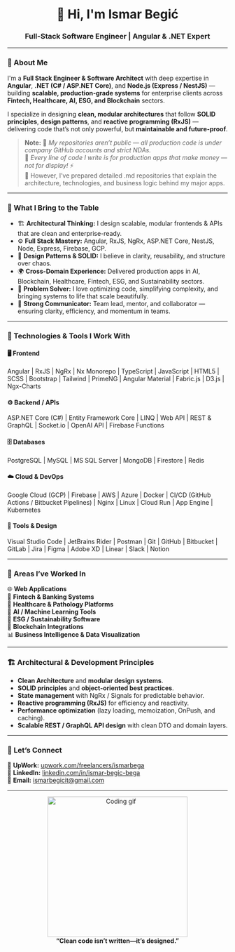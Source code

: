 
<h1 align="center">👋 Hi, I'm Ismar Begić</h1>

<h3 align="center">Full-Stack Software Engineer | Angular & .NET Expert</h3>

---

### 🚀 About Me

I'm a **Full Stack Engineer & Software Architect** with deep expertise in **Angular**, **.NET (C# / ASP.NET Core)**, and **Node.js (Express / NestJS)** — building **scalable, production-grade systems** for enterprise clients across **Fintech, Healthcare, AI, ESG, and Blockchain** sectors.  

I specialize in designing **clean, modular architectures** that follow **SOLID principles**, **design patterns**, and **reactive programming (RxJS)** — delivering code that’s not only powerful, but **maintainable and future-proof**.

> **Note:** 🚫 *My repositories aren’t public — all production code is under company GitHub accounts and strict NDAs.*  
> 💼 *Every line of code I write is for production apps that make money — not for display!* ⚡   
> 📘 However, I’ve prepared detailed .md repositories that explain the architecture, technologies, and business logic behind my major apps.

---

### 🧠 What I Bring to the Table

- 🏗 **Architectural Thinking:** I design scalable, modular frontends & APIs that are clean and enterprise-ready.  
- ⚙️ **Full Stack Mastery:** Angular, RxJS, NgRx, ASP.NET Core, NestJS, Node, Express, Firebase, GCP.  
- 🧩 **Design Patterns & SOLID:** I believe in clarity, reusability, and structure over chaos.  
- 🌍 **Cross-Domain Experience:** Delivered production apps in AI, Blockchain, Healthcare, Fintech, ESG, and Sustainability sectors.  
- 🧠 **Problem Solver:** I love optimizing code, simplifying complexity, and bringing systems to life that scale beautifully.  
- 💬 **Strong Communicator:** Team lead, mentor, and collaborator — ensuring clarity, efficiency, and momentum in teams.

---

### 💼 Technologies & Tools I Work With

#### 🖥 Frontend
Angular  |  RxJS  |  NgRx  | Nx Monorepo |  TypeScript  |  JavaScript  |  HTML5  |  SCSS  |  Bootstrap  |  Tailwind  |  PrimeNG  |  Angular Material  |  Fabric.js  |  D3.js  |  Ngx-Charts  

#### ⚙️ Backend / APIs
ASP.NET Core (C#)  |  Entity Framework Core  |  LINQ  |  Web API  |  REST & GraphQL  |  Socket.io  |  OpenAI API  |  Firebase Functions  

#### 🗄 Databases
PostgreSQL  |  MySQL  |  MS SQL Server  |  MongoDB  |  Firestore  |  Redis  

#### ☁️ Cloud & DevOps
Google Cloud (GCP)  |  Firebase  |  AWS  |  Azure  |  Docker  |  CI/CD (GitHub Actions / Bitbucket Pipelines)  |  Nginx  |  Linux  |  Cloud Run  |  App Engine  |  Kubernetes   

#### 🧰 Tools & Design
Visual Studio Code  |  JetBrains Rider  |  Postman  |  Git  |  GitHub  |  Bitbucket  |  GitLab  |  Jira  |  Figma  |  Adobe XD  |  Linear  |  Slack  |  Notion  

---

### 🧩 Areas I’ve Worked In

🌐 **Web Applications**  
🏦 **Fintech & Banking Systems**  
🧬 **Healthcare & Pathology Platforms**  
🤖 **AI / Machine Learning Tools**  
💚 **ESG / Sustainability Software**  
🔗 **Blockchain Integrations**  
📊 **Business Intelligence & Data Visualization**

---

### 🏗 Architectural & Development Principles

- **Clean Architecture** and **modular design systems**.  
- **SOLID principles** and **object-oriented best practices**.  
- **State management** with NgRx / Signals for predictable behavior.  
- **Reactive programming (RxJS)** for efficiency and reactivity.  
- **Performance optimization** (lazy loading, memoization, OnPush, and caching).  
- **Scalable REST / GraphQL API design** with clean DTO and domain layers.  

---

### 💬 Let’s Connect

💼 **UpWork:** [upwork.com/freelancers/ismarbega](https://www.upwork.com/freelancers/~01684cb774e124a36b?viewMode=1)  
🔗 **LinkedIn:** [linkedin.com/in/ismar-begic-bega](https://www.linkedin.com/in/ismar-begic-bega/)  
📧 **Email:** [ismarbegicit@gmail.com](mailto:ismarbegicit@gmail.com)

---

<div align="center">
  <img src="https://media2.giphy.com/media/qgQUggAC3Pfv687qPC/giphy.gif?cid=790b761165b18d9d064bebd20cd55f15895175b4e5e7f22e&rid=giphy.gif&ct=g" width="320px" alt="Coding gif"/>
  <br>
  <strong>“Clean code isn’t written—it’s designed.”</strong>
</div>

